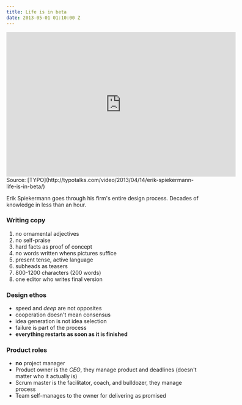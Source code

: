 ```yaml
---
title: Life is in beta
date: 2013-05-01 01:10:00 Z
---
```


<iframe width="600" height="379" scrolling="no" allowtransparency="true" src="http://typotalks.com/embed_video/m/ttv_13_4_13.171" frameborder="0"></iframe>
Source: [TYPO](http://typotalks.com/video/2013/04/14/erik-spiekermann-life-is-in-beta/)

Erik Spiekermann goes through his firm's entire design process. Decades of knowledge in less than an hour.

### Writing copy

1. no ornamental adjectives
2. no self-praise
3. hard facts as proof of concept
4. no words written whens pictures suffice
5. present tense, active language
6. subheads as teasers
7. 800-1200 characters (200 words)
8. one editor who writes final version

### Design ethos

* speed and *deep* are not opposites
* cooperation doesn't mean consensus
* idea generation is not idea selection
* failure is part of the process
* **everything restarts as soon as it is finished**

### Product roles

* **no** project manager
* Product owner is the *CEO*, they manage product and deadlines (doesn't matter who it actually is)
* Scrum master is the facilitator, coach, and bulldozer, they manage process
* Team self-manages to the owner for delivering as promised
